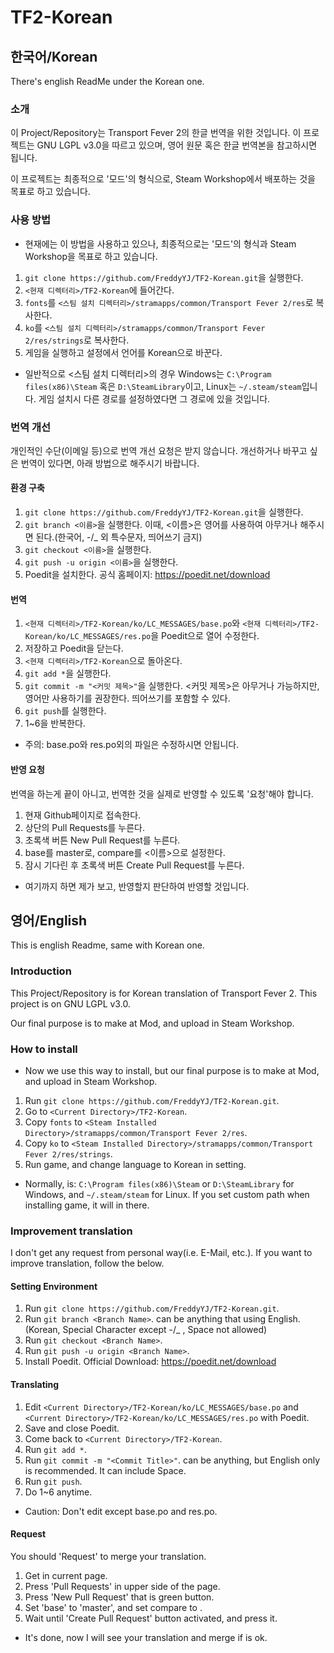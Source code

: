 # TF2-Korean
## 한국어/Korean
There's english ReadMe under the Korean one.

### 소개
이 Project/Repository는 Transport Fever 2의 한글 번역을 위한 것입니다.
이 프로젝트는 GNU LGPL v3.0을 따르고 있으며, 영어 원문 혹은 한글 번역본을 참고하시면 됩니다.

이 프로젝트는 최종적으로 '모드'의 형식으로, Steam Workshop에서 배포하는 것을 목표로 하고 있습니다.

### 사용 방법
* 현재에는 이 방법을 사용하고 있으나, 최종적으로는 '모드'의 형식과 Steam Workshop을 목표로 하고 있습니다.
1. ```git clone https://github.com/FreddyYJ/TF2-Korean.git```을 실행한다.
2. ```<현재 디렉터리>/TF2-Korean```에 들어간다.
3. ```fonts```를 ```<스팀 설치 디렉터리>/stramapps/common/Transport Fever 2/res```로 복사한다.
4. ```ko```를 ```<스팀 설치 디렉터리>/stramapps/common/Transport Fever 2/res/strings```로 복사한다.
5. 게임을 실행하고 설정에서 언어를 Korean으로 바꾼다.
* 일반적으로 <스팀 설치 디렉터리>의 경우
Windows는 ```C:\Program files(x86)\Steam``` 혹은 ```D:\SteamLibrary```이고,
Linux는 ```~/.steam/steam```입니다.
게임 설치시 다른 경로를 설정하였다면 그 경로에 있을 것입니다.

### 번역 개선
개인적인 수단(이메일 등)으로 번역 개선 요청은 받지 않습니다.
개선하거나 바꾸고 싶은 번역이 있다면, 아래 방법으로 해주시기 바랍니다.
#### 환경 구축
1. ```git clone https://github.com/FreddyYJ/TF2-Korean.git```을 실행한다.
2. ```git branch <이름>```을 실행한다. 이때, <이름>은 영어를 사용하여 아무거나 해주시면 된다.(한국어, -/_ 외 특수문자, 띄어쓰기 금지)
3. ```git checkout <이름>```을 실행한다.
4. ```git push -u origin <이름>```을 실행한다.
5. Poedit을 설치한다. 공식 홈페이지: https://poedit.net/download
#### 번역
1. ```<현재 디렉터리>/TF2-Korean/ko/LC_MESSAGES/base.po```와 ```<현재 디렉터리>/TF2-Korean/ko/LC_MESSAGES/res.po```을 Poedit으로 열어 수정한다.
2. 저장하고 Poedit을 닫는다.
3. ```<현재 디렉터리>/TF2-Korean```으로 돌아온다.
4. ```git add *```을 실행한다.
5. ```git commit -m "<커밋 제목>"```을 실행한다. <커밋 제목>은 아무거나 가능하지만, 영어만 사용하기를 권장한다. 띄어쓰기를 포함할 수 있다.
6. ```git push```를 실행한다.
7. 1~6을 반복한다.
* 주의: base.po와 res.po외의 파일은 수정하시면 안됩니다.
#### 반영 요청
번역을 하는게 끝이 아니고, 번역한 것을 실제로 반영할 수 있도록 '요청'해야 합니다.
1. 현재 Github페이지로 접속한다.
2. 상단의 Pull Requests를 누른다.
3. 초록색 버튼 New Pull Request를 누른다.
4. base를 master로, compare를 <이름>으로 설정한다.
5. 잠시 기다린 후 초록색 버튼 Create Pull Request를 누른다.
* 여기까지 하면 제가 보고, 반영할지 판단하여 반영할 것입니다.

## 영어/English
This is english Readme, same with Korean one.

### Introduction
This Project/Repository is for Korean translation of Transport Fever 2.
This project is on GNU LGPL v3.0.

Our final purpose is to make at Mod, and upload in Steam Workshop.

### How to install
* Now we use this way to install, but our final purpose is to make at Mod, and upload in Steam Workshop.
1. Run ```git clone https://github.com/FreddyYJ/TF2-Korean.git```.
2. Go to ```<Current Directory>/TF2-Korean```.
3. Copy ```fonts``` to ```<Steam Installed Directory>/stramapps/common/Transport Fever 2/res```.
4. Copy ```ko``` to ```<Steam Installed Directory>/stramapps/common/Transport Fever 2/res/strings```.
5. Run game, and change language to Korean in setting.
* Normally, <Steam Installed Directory> is:
```C:\Program files(x86)\Steam``` or ```D:\SteamLibrary``` for Windows,
and ```~/.steam/steam``` for Linux.
If you set custom path when installing game, it will in there.

### Improvement translation
I don't get any request from personal way(i.e. E-Mail, etc.).
If you want to improve translation, follow the below.
#### Setting Environment
1. Run ```git clone https://github.com/FreddyYJ/TF2-Korean.git```.
2. Run ```git branch <Branch Name>```. <Branch Name> can be anything that using English.(Korean, Special Character except -/_ , Space not allowed)
3. Run ```git checkout <Branch Name>```.
4. Run ```git push -u origin <Branch Name>```.
5. Install Poedit. Official Download: https://poedit.net/download
#### Translating
1. Edit ```<Current Directory>/TF2-Korean/ko/LC_MESSAGES/base.po``` and ```<Current Directory>/TF2-Korean/ko/LC_MESSAGES/res.po``` with Poedit.
2. Save and close Poedit.
3. Come back to ```<Current Directory>/TF2-Korean```.
4. Run ```git add *```.
5. Run ```git commit -m "<Commit Title>"```. <Commit Title> can be anything, but English only is recommended. It can include Space.
6. Run ```git push```.
7. Do 1~6 anytime.
* Caution: Don't edit except base.po and res.po.
#### Request
You should 'Request' to merge your translation.
1. Get in current page.
2. Press 'Pull Requests' in upper side of the page.
3. Press 'New Pull Request' that is green button.
4. Set 'base' to 'master', and set compare to <Branch Name>.
5. Wait until 'Create Pull Request' button activated, and press it.
* It's done, now I will see your translation and merge if is ok.
